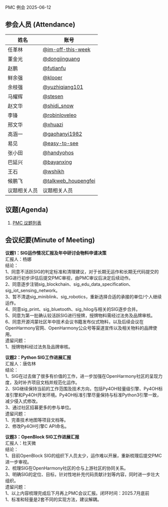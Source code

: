 PMC 例会 2025-06-12

## 参会人员 (Attendance)

| 姓名     | 账号                                       |
| ------ | ---------------------------------------- |
| 任革林    | [@im-off-this-week](https://gitee.com/im-off-this-week) |
| 董金光    | [@dongjinguang](https://gitee.com/dongjinguang) |
| 赵鹏      | [@futianfu](https://gitee.com/futianfu) |
| 鲜余强    | [@klooer](https://gitee.com/klooer) |
| 余枝强    | [@yuzhiqiang101](https://gitee.com/yuzhiqiang101) |
| 马耀辉    | [@stesen](https://gitee.com/stesen) |
| 赵文华    | [@shidi_snow](https://gitee.com/shidi_snow) |
| 李锋      | [@robinloveleo](https://gitee.com/robinloveleo) |
| 邢文华    | [@xhuazi](https://gitee.com/xhuazi) |
| 高涵一    | [@gaohanyi1982](https://gitee.com/gaohanyi1982) |
| 易见      | [@easy-to-see](https://gitee.com/easy-to-see) |
| 张小田    | [@handyohos](https://gitee.com/handyohos) |
| 巴延兴    | [@bayanxing](https://gitee.com/bayanxing) |
| 王石      | [@wshikh](https://gitee.com/wshikh) |
| 候鹏飞    | [@talkweb_houpengfei](https://gitee.com/talkweb_houpengfei) |
| 议题相关人员 | 议题相关人员 |

## 议题(Agenda)

1. [PMC 议题列表](https://shimo.im/sheets/16q8xyRaR9creOq7/MODOC)

## 会议纪要(Minute of Meeting)

**议题1：SIG运作情况汇报及年中研讨会物料申请决策**  
汇报人：杨娜  
结论：  
1、同意不活跃SIG的判定标准和清理建议，对于长期无运作和长期无代码提交的SIG进行初步评估后提交PMC审视，由PMC审议后决定后续动作。  
2、同意逐步注销sig_blockchain、sig_edu_data_specification、sig_iot_sensing_network。  
3、暂不清退sig_miniblink、sig_robotics，重新选择合适的承接的单位/个人继续运作。  
4、同意sig_print、sig_bluetooth、sig_hilog与相关的SIG逐步合并。  
5、同意为第一批确认较活跃SIG进行授牌，授牌物料需经过法务及品牌审核。  
6、同意开源鸿蒙社区年中技术会议书籍发布仪式物料，以及后续会议在OpenHarmony官网、OpenHarmony公众号等渠道宣传以及相关物料的品牌使用。  
遗留问题：  
1、授牌物料经过法务及品牌审核。  

**议题2：Python SIG工作进展汇报**  
汇报人：唐佐林  
结论：  
1、SIG在过去做了很多有价值的工作，进一步加强在OpenHarmony社区的呈现力度，及时补齐项目文档并规范化运作。  
2、SIG继续保持当前的工作范围及技术方向，包括Py4OH轻量级引擎、Py4OH标准引擎和Py4OH开发环境。Py4OH标准引擎尽量保持与标准Python3引擎一致，减少侵入式修改。  
3、通过社区招募更多的参与单位。  
遗留问题：  
1、完善技术地图等项目文档等。  
2、修改Py4OH引擎C API命名。  

**议题3：OpenBlock SIG工作进展汇报**  
汇报人：杜天微  
结论：  
1、目前OpenBlock SIG的组织下人员太少，运作难以开展，重新梳理后提交PMC进一步审视。  
2、梳理SIG在OpenHarmony社区的仓与上游社区的协同关系。  
3、明确SIG的定位、目标，针对性地补充代码贡献计划等内容，同时进一步壮大组织。  
遗留问题：  
1、以上内容梳理完成后下月再上PMC会议汇报。闭环时间：2025.7月底前  
1、标准和轻量是2套不同的实现方法，建议解耦。  
